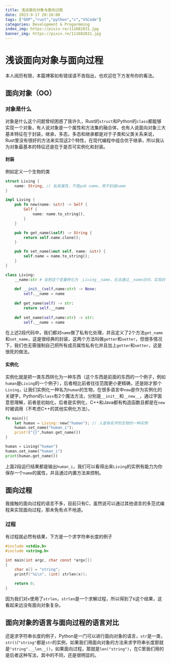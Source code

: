 ```yaml
---
title: 浅谈面向对象与面向过程
date: 2023-9-17 20:10:00
tags: ["OOP","rust","python","c","VSCode"]
categories: Development & Progarmming
index_img: https://pixiv.re/111682831.jpg
banner_img: https://pixiv.re/111682831.jpg
---
```


# 浅谈面向对象与面向过程

本人阅历有限，本篇博客如有错误请不吝指出，也欢迎在下方发布你的看法。

## 面向对象（OO）

### 对象是什么

对象是什么这个问题曾经困惑了我许久，Rust的`struct`和Python的`class`都能够实现一个对象，有人说对象是一个属性和方法集的融合体，也有人说面向对象三大基本特征在于封装，继承，多态，多态和继承都是对于子类和父类关系来说，Rust里没有很好的方法来实现这2个特性，在现代编程中组合优于继承，所以我认为对象最基本的特征还是在于是否可实例化和封装。

#### 封装

例如定义一个生物的类

```rust
struct Living {
    name: String, // 私有属性，不是pub name，用于封装name
}

impl Living {
    pub fn new(name: &str) -> Self {
        Self {
            name: name.to_string(),
        }
    }

    pub fn get_name(&self) -> String {
        return self.name.clone();
    }

    pub fn set_name(&mut self, name: &str) {
        self.name = name.to_string();
    }
}
```

```python
class Living:
    __name:str # 会把这个变量转化为 _Living__name，无法通过__name访问，实现封装
    
    def __init__(self,name:str) -> None:
        self.__name = name
        
    def get_name(self) -> str:
        return self.__name
    
    def set_name(self,name:str) -> str:
        self.__name = name
```

在上述2段代码中，我们都对`name`做了私有化处理，并且定义了2个方法`get_name`和`set_name`，这是很经典的封装，这两个方法叫做`getter`和`setter`，但很多情况下，我们也无需强制自己把所有成员属性私有化并且加上`getter`和`setter`，这是很死的做法。

#### 实例化

实例化就是把一类东西转化为一种东西（这个东西是前面的东西的一个例子，例如`human`是`Living`的一个例子），后者相比前者往往范围更小更精确，还是刚才那个`Living`，让我们实例化一种名为`human`的生物，在很多语言中`new`是作为实例化的关键字，Python的`class`有2个魔法方法，分别是`__init__`和`__new__`，通过字面意思理解，前者是初始化，后者是实例化，C++和Java都有构造函数且都是在`new`时被调用（不考虑C++的其他实例化方法）。

```rust
fn main(){
    let human = Living::new("human"); // 人是有名字的生物的一种实例
    human.set_name("human_i");
    print!("{}",human.get_name())
}
```

```python
human = Living("human")
human.set_name("human_i")
print(human.get_name())
```

上面2段运行结果都是输出`human_i`，我们可以看得出来`Living`的实例有能力为你保存一个`name`的属性，并且通过内置方法来控制。

## 面向过程

我接触的面向过程的语言不多，目前只有C，虽然说可以通过其他语言的多范式编程来实现面向过程，那未免有点不地道。

### 过程

有过程就必然有结果，下方是一个求字符串长度的例子

```C
#include <stdio.h>
#include <string.h>

int main(int argc, char const *argv[])
{
    char x[] = "string";
    printf("%i\n", (int) strlen(x));

    return 0;
}
```

因为我们对`x`使用了`strlen`，`strlen`是一个求解过程，所以得到了`6`这个结果，这看起来远没有面向对象复杂。



## 面向对象的语言与面向过程的语言对比

还是求字符串长度的例子，Python是一门可以进行面向对象的语言，`str`是一类，`str()`/`"string"`都是`str`的实例，如果我们用面向对象的方法来求字符串长度那就是`"string".__len__()`，如果面向过程，那就是`len("string")`，在C里我们用的是后者这种写法，其中的不同，还是很明显的。